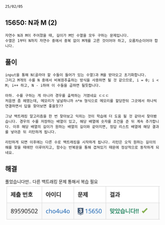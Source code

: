`25/02/05`

## 15650: N과 M (2)

```Plain text
자연수 N과 M이 주어졌을 때, 길이가 M인 수열을 모두 구하는 문제입니다.
수열은 1부터 N까지 자연수 중에서 중복 없이 M개를 고른 것이어야 하고, 오름차순이어야 합니다.
```

## 풀이

```Plain text
input을 통해 N(골라야 할 수들이 들어가 있는 수열)과 M을 받아오고 초기화합니다.
그리고 M개의 수를 N 중에서 비복원추출하는 방식을 사용하면 될 것 같으므로, i = 0; i < M; i++ 하고, N - i하여 이 수들을 곱하면 될듯합니다.

아하. 수를 구하는 게 아니라 경우를 출력하는 거였네요 ㄷㄷㄷ
처음엔 좀 헤맸는데, 메모리가 널널하니까 n*m 형식으로 메모리를 할당한뒤 그곳에서 하나씩 연결하면서 답을 찾아보면 좋을듯??

그냥 백트래킹 알고리즘을 한 번 찾아보고 익히는 것이 학습에 더 도움 될 것 같아서 찾아봤습니다. 경우의 수를 저장하는 배열이 있고, 해당 배열에 숫자를 조건을 준 뒤 계속 추가합니다. 이후 해당 배열의 길이가 원하는 배열의 길이와 같아지면, 정답 리스트 배열에 해당 결과를 넣어준 뒤 리턴하게 됩니다.

리턴하게 되면 이후에는 다른 수로 백트래킹을 시작하게 됩니다. 리턴은 오직 원하는 길이의 해를 찾을 때에만 이루어지고, 함수는 반복문을 통해 겹쳐있기 때문에 정상적으로 동작하게 되네요.
```

## 해결

풀었습니다만.. 다른 백트래킹 문제 통해서 복습 필요
![alt text](image.png)
